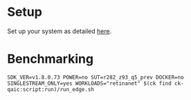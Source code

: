 # Setup
Set up your system as detailed [here](https://github.com/krai/ck-qaic/blob/main/script/setup.aedk/README.md).

# Benchmarking
```
SDK_VER=v1.8.0.73 POWER=no SUT=r282_z93_q5_prev DOCKER=no SINGLESTREAM_ONLY=yes WORKLOADS="retinanet" $(ck find ck-qaic:script:run)/run_edge.sh
```

